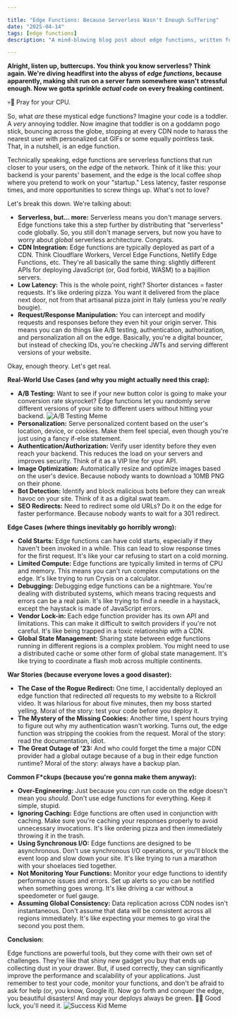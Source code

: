 ```yaml
---

title: "Edge Functions: Because Serverless Wasn't Enough Suffering"
date: "2025-04-14"
tags: [edge functions]
description: "A mind-blowing blog post about edge functions, written for chaotic Gen Z engineers who are tired of waiting 3 seconds for their React app to load."

---
```


**Alright, listen up, buttercups. You think you know serverless? Think again. We're diving headfirst into the abyss of *edge functions*, because apparently, making shit run on a server farm somewhere wasn't stressful enough. Now we gotta sprinkle *actual code* on every freaking continent.**

💀🙏 Pray for your CPU.

So, what *are* these mystical edge functions? Imagine your code is a toddler. A *very* annoying toddler. Now imagine that toddler is on a goddamn pogo stick, bouncing across the globe, stopping at every CDN node to harass the nearest user with personalized cat GIFs or some equally pointless task. That, in a nutshell, is an edge function.

Technically speaking, edge functions are serverless functions that run closer to your users, on the *edge* of the network. Think of it like this: your backend is your parents' basement, and the edge is the local coffee shop where you pretend to work on your "startup." Less latency, faster response times, and more opportunities to screw things up. What's not to love?

Let's break this down. We're talking about:

*   **Serverless, but... more:** Serverless means you don't manage servers. Edge functions take this a step further by distributing that "serverless" code globally. So, you still don't manage servers, but now you have to worry about *global* serverless architecture. Congrats.
*   **CDN Integration:** Edge functions are typically deployed as part of a CDN. Think Cloudflare Workers, Vercel Edge Functions, Netlify Edge Functions, etc. They're all basically the same thing: slightly different APIs for deploying JavaScript (or, God forbid, WASM) to a bajillion servers.
*   **Low Latency:** This is the whole point, right? Shorter distances = faster requests. It's like ordering pizza. You want it delivered from the place next door, not from that artisanal pizza joint in Italy (unless you're *really* bougie).
*   **Request/Response Manipulation:** You can intercept and modify requests and responses before they even hit your origin server. This means you can do things like A/B testing, authentication, authorization, and personalization all on the edge. Basically, you're a digital bouncer, but instead of checking IDs, you're checking JWTs and serving different versions of your website.

Okay, enough theory. Let's get real.

**Real-World Use Cases (and why you might actually need this crap):**

*   **A/B Testing:** Want to see if your new button color is going to make your conversion rate skyrocket? Edge functions let you randomly serve different versions of your site to different users without hitting your backend. ![A/B Testing Meme](https://i.imgflip.com/2v7q8j.jpg)
*   **Personalization:** Serve personalized content based on the user's location, device, or cookies. Make them feel special, even though you're just using a fancy if-else statement.
*   **Authentication/Authorization:** Verify user identity before they even reach your backend. This reduces the load on your servers and improves security. Think of it as a VIP line for your API.
*   **Image Optimization:** Automatically resize and optimize images based on the user's device. Because nobody wants to download a 10MB PNG on their phone.
*   **Bot Detection:** Identify and block malicious bots before they can wreak havoc on your site. Think of it as a digital swat team.
*   **SEO Redirects:** Need to redirect some old URLs? Do it on the edge for faster performance. Because nobody wants to wait for a 301 redirect.

**Edge Cases (where things inevitably go horribly wrong):**

*   **Cold Starts:** Edge functions can have cold starts, especially if they haven't been invoked in a while. This can lead to slow response times for the first request. It's like your car refusing to start on a cold morning.
*   **Limited Compute:** Edge functions are typically limited in terms of CPU and memory. This means you can't run complex computations on the edge. It's like trying to run Crysis on a calculator.
*   **Debugging:** Debugging edge functions can be a nightmare. You're dealing with distributed systems, which means tracing requests and errors can be a real pain. It's like trying to find a needle in a haystack, except the haystack is made of JavaScript errors.
*   **Vendor Lock-in:** Each edge function provider has its own API and limitations. This can make it difficult to switch providers if you're not careful. It's like being trapped in a toxic relationship with a CDN.
*   **Global State Management:** Sharing state between edge functions running in different regions is a complex problem. You might need to use a distributed cache or some other form of global state management. It's like trying to coordinate a flash mob across multiple continents.

**War Stories (because everyone loves a good disaster):**

*   **The Case of the Rogue Redirect:** One time, I accidentally deployed an edge function that redirected *all* requests to my website to a Rickroll video. It was hilarious for about five minutes, then my boss started yelling. Moral of the story: test your code before you deploy it.
*   **The Mystery of the Missing Cookies:** Another time, I spent hours trying to figure out why my authentication wasn't working. Turns out, the edge function was stripping the cookies from the request. Moral of the story: read the documentation, idiot.
*   **The Great Outage of '23:** And who could forget the time a major CDN provider had a global outage because of a bug in their edge function runtime? Moral of the story: always have a backup plan.

**Common F\*ckups (because you're gonna make them anyway):**

*   **Over-Engineering:** Just because you *can* run code on the edge doesn't mean you *should*. Don't use edge functions for everything. Keep it simple, stupid.
*   **Ignoring Caching:** Edge functions are often used in conjunction with caching. Make sure you're caching your responses properly to avoid unnecessary invocations. It's like ordering pizza and then immediately throwing it in the trash.
*   **Using Synchronous I/O:** Edge functions are designed to be asynchronous. Don't use synchronous I/O operations, or you'll block the event loop and slow down your site. It's like trying to run a marathon with your shoelaces tied together.
*   **Not Monitoring Your Functions:** Monitor your edge functions to identify performance issues and errors. Set up alerts so you can be notified when something goes wrong. It's like driving a car without a speedometer or fuel gauge.
*   **Assuming Global Consistency:** Data replication across CDN nodes isn't instantaneous. Don't assume that data will be consistent across all regions immediately. It's like expecting your memes to go viral the second you post them.

**Conclusion:**

Edge functions are powerful tools, but they come with their own set of challenges. They're like that shiny new gadget you buy that ends up collecting dust in your drawer. But, if used correctly, they can significantly improve the performance and scalability of your applications. Just remember to test your code, monitor your functions, and don't be afraid to ask for help (or, you know, Google it). Now go forth and conquer the edge, you beautiful disasters! And may your deploys always be green. 🙏💀 Good luck, you'll need it.
![Success Kid Meme](https://i.kym-cdn.com/photos/images/newsfeed/000/131/351/eb6.jpg)
